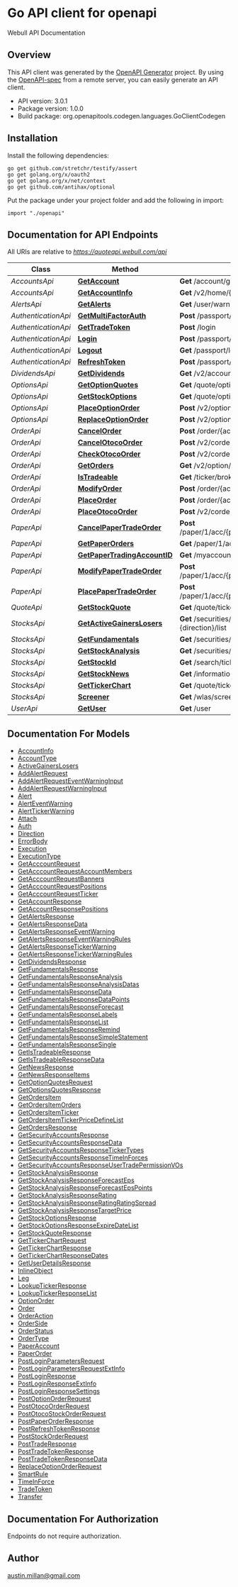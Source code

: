 # Go API client for openapi

Webull API Documentation

## Overview
This API client was generated by the [OpenAPI Generator](https://openapi-generator.tech) project.  By using the [OpenAPI-spec](https://www.openapis.org/) from a remote server, you can easily generate an API client.

- API version: 3.0.1
- Package version: 1.0.0
- Build package: org.openapitools.codegen.languages.GoClientCodegen

## Installation

Install the following dependencies:

```shell
go get github.com/stretchr/testify/assert
go get golang.org/x/oauth2
go get golang.org/x/net/context
go get github.com/antihax/optional
```

Put the package under your project folder and add the following in import:

```golang
import "./openapi"
```

## Documentation for API Endpoints

All URIs are relative to *https://quoteapi.webull.com/api*

Class | Method | HTTP request | Description
------------ | ------------- | ------------- | -------------
*AccountsApi* | [**GetAccount**](docs/AccountsApi.md#getaccount) | **Get** /account/getSecAccountList/v4 | getAccount
*AccountsApi* | [**GetAccountInfo**](docs/AccountsApi.md#getaccountinfo) | **Get** /v2/home/{account_id} | getAccountInfo
*AlertsApi* | [**GetAlerts**](docs/AlertsApi.md#getalerts) | **Get** /user/warning/v2/query/tickers | getAlerts
*AuthenticationApi* | [**GetMultiFactorAuth**](docs/AuthenticationApi.md#getmultifactorauth) | **Post** /passport/verificationCode/sendCode | getMultiFactorAuth
*AuthenticationApi* | [**GetTradeToken**](docs/AuthenticationApi.md#gettradetoken) | **Post** /login | getTradeToken
*AuthenticationApi* | [**Login**](docs/AuthenticationApi.md#login) | **Post** /passport/login/v3/account | login
*AuthenticationApi* | [**Logout**](docs/AuthenticationApi.md#logout) | **Get** /passport/login/logout | logout
*AuthenticationApi* | [**RefreshToken**](docs/AuthenticationApi.md#refreshtoken) | **Post** /passport/refreshToken | refreshToken
*DividendsApi* | [**GetDividends**](docs/DividendsApi.md#getdividends) | **Get** /v2/account/{account_id}/dividends | getDividends
*OptionsApi* | [**GetOptionQuotes**](docs/OptionsApi.md#getoptionquotes) | **Get** /quote/option/query/list | getOptionQuotes
*OptionsApi* | [**GetStockOptions**](docs/OptionsApi.md#getstockoptions) | **Get** /quote/option/{stock}/list | getStockOptions
*OptionsApi* | [**PlaceOptionOrder**](docs/OptionsApi.md#placeoptionorder) | **Post** /v2/option/placeOrder/{account_id} | placeOptionOrder
*OptionsApi* | [**ReplaceOptionOrder**](docs/OptionsApi.md#replaceoptionorder) | **Post** /v2/option/replaceOrder/{account_id} | replaceOptionOrder
*OrderApi* | [**CancelOrder**](docs/OrderApi.md#cancelorder) | **Post** /order/{account_id}/cancelStockOrder/ | cancelOrder
*OrderApi* | [**CancelOtocoOrder**](docs/OrderApi.md#cancelotocoorder) | **Post** /v2/corder/stock/modify/{account_id} | cancelOtocoOrder
*OrderApi* | [**CheckOtocoOrder**](docs/OrderApi.md#checkotocoorder) | **Post** /v2/corder/stock/check/{account_id} | checkOtocoOrder
*OrderApi* | [**GetOrders**](docs/OrderApi.md#getorders) | **Get** /v2/option/list | getOrders
*OrderApi* | [**IsTradeable**](docs/OrderApi.md#istradeable) | **Get** /ticker/broker/permissionV2 | isTradeable
*OrderApi* | [**ModifyOrder**](docs/OrderApi.md#modifyorder) | **Post** /order/{account_id}/modifyStockOrder/{order_id} | modifyOrder
*OrderApi* | [**PlaceOrder**](docs/OrderApi.md#placeorder) | **Post** /order/{account_id}/placeStockOrder | placeOrder
*OrderApi* | [**PlaceOtocoOrder**](docs/OrderApi.md#placeotocoorder) | **Post** /v2/corder/stock/place/{account_id} | placeOtocoOrder
*PaperApi* | [**CancelPaperTradeOrder**](docs/PaperApi.md#cancelpapertradeorder) | **Post** /paper/1/acc/{paper_account_id}/orderop/cancel/{order_id} | cancelPaperTradeOrder
*PaperApi* | [**GetPaperOrders**](docs/PaperApi.md#getpaperorders) | **Get** /paper/1/acc/{paper_account_id}/order | getPaperOrders
*PaperApi* | [**GetPaperTradingAccountID**](docs/PaperApi.md#getpapertradingaccountid) | **Get** /myaccounts/true | getPaperTradingAccountID
*PaperApi* | [**ModifyPaperTradeOrder**](docs/PaperApi.md#modifypapertradeorder) | **Post** /paper/1/acc/{paper_account_id}/orderop/modify/{order_id} | modifyPaperTradeOrder
*PaperApi* | [**PlacePaperTradeOrder**](docs/PaperApi.md#placepapertradeorder) | **Post** /paper/1/acc/{paper_account_id}/orderop/place/{stock} | placePaperTradeOrder
*QuoteApi* | [**GetStockQuote**](docs/QuoteApi.md#getstockquote) | **Get** /quote/tickerRealTimes/v5/{stock} | getStockQuote
*StocksApi* | [**GetActiveGainersLosers**](docs/StocksApi.md#getactivegainerslosers) | **Get** /securities/market/v5/card/stockActivityPc.{direction}/list | getActiveGainersLosers
*StocksApi* | [**GetFundamentals**](docs/StocksApi.md#getfundamentals) | **Get** /securities/financial/index/{stock} | getFundamentals
*StocksApi* | [**GetStockAnalysis**](docs/StocksApi.md#getstockanalysis) | **Get** /securities/ticker/v5/analysis/{stock} | getStockAnalysis
*StocksApi* | [**GetStockId**](docs/StocksApi.md#getstockid) | **Get** /search/tickers5 | getStockID
*StocksApi* | [**GetStockNews**](docs/StocksApi.md#getstocknews) | **Get** /information/news/v5/tickerNews/{stock} | getStockNews
*StocksApi* | [**GetTickerChart**](docs/StocksApi.md#gettickerchart) | **Get** /quote/tickerChartDatas/v5/{stock} | getTickerChart
*StocksApi* | [**Screener**](docs/StocksApi.md#screener) | **Get** /wlas/screener/ng/query | screener
*UserApi* | [**GetUser**](docs/UserApi.md#getuser) | **Get** /user | getUser


## Documentation For Models

 - [AccountInfo](docs/AccountInfo.md)
 - [AccountType](docs/AccountType.md)
 - [ActiveGainersLosers](docs/ActiveGainersLosers.md)
 - [AddAlertRequest](docs/AddAlertRequest.md)
 - [AddAlertRequestEventWarningInput](docs/AddAlertRequestEventWarningInput.md)
 - [AddAlertRequestWarningInput](docs/AddAlertRequestWarningInput.md)
 - [Alert](docs/Alert.md)
 - [AlertEventWarning](docs/AlertEventWarning.md)
 - [AlertTickerWarning](docs/AlertTickerWarning.md)
 - [Attach](docs/Attach.md)
 - [Auth](docs/Auth.md)
 - [Direction](docs/Direction.md)
 - [ErrorBody](docs/ErrorBody.md)
 - [Execution](docs/Execution.md)
 - [ExecutionType](docs/ExecutionType.md)
 - [GetAcccountRequest](docs/GetAcccountRequest.md)
 - [GetAcccountRequestAccountMembers](docs/GetAcccountRequestAccountMembers.md)
 - [GetAcccountRequestBanners](docs/GetAcccountRequestBanners.md)
 - [GetAcccountRequestPositions](docs/GetAcccountRequestPositions.md)
 - [GetAcccountRequestTicker](docs/GetAcccountRequestTicker.md)
 - [GetAccountResponse](docs/GetAccountResponse.md)
 - [GetAccountResponsePositions](docs/GetAccountResponsePositions.md)
 - [GetAlertsResponse](docs/GetAlertsResponse.md)
 - [GetAlertsResponseData](docs/GetAlertsResponseData.md)
 - [GetAlertsResponseEventWarning](docs/GetAlertsResponseEventWarning.md)
 - [GetAlertsResponseEventWarningRules](docs/GetAlertsResponseEventWarningRules.md)
 - [GetAlertsResponseTickerWarning](docs/GetAlertsResponseTickerWarning.md)
 - [GetAlertsResponseTickerWarningRules](docs/GetAlertsResponseTickerWarningRules.md)
 - [GetDividendsResponse](docs/GetDividendsResponse.md)
 - [GetFundamentalsResponse](docs/GetFundamentalsResponse.md)
 - [GetFundamentalsResponseAnalysis](docs/GetFundamentalsResponseAnalysis.md)
 - [GetFundamentalsResponseAnalysisDatas](docs/GetFundamentalsResponseAnalysisDatas.md)
 - [GetFundamentalsResponseData](docs/GetFundamentalsResponseData.md)
 - [GetFundamentalsResponseDataPoints](docs/GetFundamentalsResponseDataPoints.md)
 - [GetFundamentalsResponseForecast](docs/GetFundamentalsResponseForecast.md)
 - [GetFundamentalsResponseLabels](docs/GetFundamentalsResponseLabels.md)
 - [GetFundamentalsResponseList](docs/GetFundamentalsResponseList.md)
 - [GetFundamentalsResponseRemind](docs/GetFundamentalsResponseRemind.md)
 - [GetFundamentalsResponseSimpleStatement](docs/GetFundamentalsResponseSimpleStatement.md)
 - [GetFundamentalsResponseSingle](docs/GetFundamentalsResponseSingle.md)
 - [GetIsTradeableResponse](docs/GetIsTradeableResponse.md)
 - [GetIsTradeableResponseData](docs/GetIsTradeableResponseData.md)
 - [GetNewsResponse](docs/GetNewsResponse.md)
 - [GetNewsResponseItems](docs/GetNewsResponseItems.md)
 - [GetOptionQuotesRequest](docs/GetOptionQuotesRequest.md)
 - [GetOptionsQuotesResponse](docs/GetOptionsQuotesResponse.md)
 - [GetOrdersItem](docs/GetOrdersItem.md)
 - [GetOrdersItemOrders](docs/GetOrdersItemOrders.md)
 - [GetOrdersItemTicker](docs/GetOrdersItemTicker.md)
 - [GetOrdersItemTickerPriceDefineList](docs/GetOrdersItemTickerPriceDefineList.md)
 - [GetOrdersResponse](docs/GetOrdersResponse.md)
 - [GetSecurityAccountsResponse](docs/GetSecurityAccountsResponse.md)
 - [GetSecurityAccountsResponseData](docs/GetSecurityAccountsResponseData.md)
 - [GetSecurityAccountsResponseTickerTypes](docs/GetSecurityAccountsResponseTickerTypes.md)
 - [GetSecurityAccountsResponseTimeInForces](docs/GetSecurityAccountsResponseTimeInForces.md)
 - [GetSecurityAccountsResponseUserTradePermissionVOs](docs/GetSecurityAccountsResponseUserTradePermissionVOs.md)
 - [GetStockAnalysisResponse](docs/GetStockAnalysisResponse.md)
 - [GetStockAnalysisResponseForecastEps](docs/GetStockAnalysisResponseForecastEps.md)
 - [GetStockAnalysisResponseForecastEpsPoints](docs/GetStockAnalysisResponseForecastEpsPoints.md)
 - [GetStockAnalysisResponseRating](docs/GetStockAnalysisResponseRating.md)
 - [GetStockAnalysisResponseRatingRatingSpread](docs/GetStockAnalysisResponseRatingRatingSpread.md)
 - [GetStockAnalysisResponseTargetPrice](docs/GetStockAnalysisResponseTargetPrice.md)
 - [GetStockOptionsResponse](docs/GetStockOptionsResponse.md)
 - [GetStockOptionsResponseExpireDateList](docs/GetStockOptionsResponseExpireDateList.md)
 - [GetStockQuoteResponse](docs/GetStockQuoteResponse.md)
 - [GetTickerChartRequest](docs/GetTickerChartRequest.md)
 - [GetTickerChartResponse](docs/GetTickerChartResponse.md)
 - [GetTickerChartResponseDates](docs/GetTickerChartResponseDates.md)
 - [GetUserDetailsResponse](docs/GetUserDetailsResponse.md)
 - [InlineObject](docs/InlineObject.md)
 - [Leg](docs/Leg.md)
 - [LookupTickerResponse](docs/LookupTickerResponse.md)
 - [LookupTickerResponseList](docs/LookupTickerResponseList.md)
 - [OptionOrder](docs/OptionOrder.md)
 - [Order](docs/Order.md)
 - [OrderAction](docs/OrderAction.md)
 - [OrderSide](docs/OrderSide.md)
 - [OrderStatus](docs/OrderStatus.md)
 - [OrderType](docs/OrderType.md)
 - [PaperAccount](docs/PaperAccount.md)
 - [PaperOrder](docs/PaperOrder.md)
 - [PostLoginParametersRequest](docs/PostLoginParametersRequest.md)
 - [PostLoginParametersRequestExtInfo](docs/PostLoginParametersRequestExtInfo.md)
 - [PostLoginResponse](docs/PostLoginResponse.md)
 - [PostLoginResponseExtInfo](docs/PostLoginResponseExtInfo.md)
 - [PostLoginResponseSettings](docs/PostLoginResponseSettings.md)
 - [PostOptionOrderRequest](docs/PostOptionOrderRequest.md)
 - [PostOtocoOrderRequest](docs/PostOtocoOrderRequest.md)
 - [PostOtocoStockOrderRequest](docs/PostOtocoStockOrderRequest.md)
 - [PostPaperOrderResponse](docs/PostPaperOrderResponse.md)
 - [PostRefreshTokenResponse](docs/PostRefreshTokenResponse.md)
 - [PostStockOrderRequest](docs/PostStockOrderRequest.md)
 - [PostTradeResponse](docs/PostTradeResponse.md)
 - [PostTradeTokenResponse](docs/PostTradeTokenResponse.md)
 - [PostTradeTokenResponseData](docs/PostTradeTokenResponseData.md)
 - [ReplaceOptionOrderRequest](docs/ReplaceOptionOrderRequest.md)
 - [SmartRule](docs/SmartRule.md)
 - [TimeInForce](docs/TimeInForce.md)
 - [TradeToken](docs/TradeToken.md)
 - [Transfer](docs/Transfer.md)


## Documentation For Authorization

 Endpoints do not require authorization.



## Author

austin.millan@gmail.com

